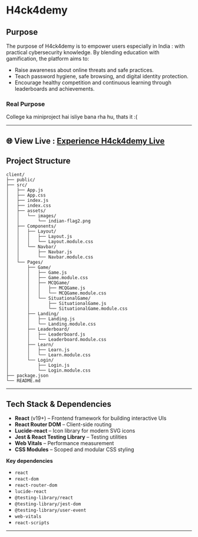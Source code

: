 # H4ck4demy

##  Purpose

The purpose of H4ck4demy is to empower users especially in India : with practical cybersecurity knowledge. By blending education with gamification, the platform aims to:
- Raise awareness about online threats and safe practices.
- Teach password hygiene, safe browsing, and digital identity protection.
- Encourage healthy competition and continuous learning through leaderboards and achievements.

### Real Purpose 
College ka miniproject hai isliye bana rha hu, thats it :(

---

## 🌐 View Live : [Experience H4ck4demy Live](https://h4ck4demy-frontend.vercel.app/)


##  Project Structure
```
client/
├── public/
├── src/
│   ├── App.js
│   ├── App.css
│   ├── index.js
│   ├── index.css
│   ├── assets/
│   │   └── images/
│   │       └── indian-flag2.png
│   ├── Components/
│   │   ├── Layout/
│   │   │   ├── Layout.js
│   │   │   └── Layout.module.css
│   │   └── Navbar/
│   │       ├── Navbar.js
│   │       └── Navbar.module.css
│   └── Pages/
│       ├── Game/
│       │   ├── Game.js
│       │   ├── Game.module.css
│       │   ├── MCQGame/
│       │   │   ├── MCQGame.js
│       │   │   └── MCQGame.module.css
│       │   └── SituationalGame/
│       │       ├── SituationalGame.js
│       │       └── SituationalGame.module.css
│       ├── Landing/
│       │   ├── Landing.js
│       │   └── Landing.module.css
│       ├── Leaderboard/
│       │   ├── Leaderboard.js
│       │   └── Leaderboard.module.css
│       ├── Learn/
│       │   ├── Learn.js
│       │   └── Learn.module.css
│       └── Login/
│           ├── Login.js
│           └── Login.module.css
├── package.json
└── README.md
```

---

##  Tech Stack & Dependencies

- **React** (v19+) – Frontend framework for building interactive UIs
- **React Router DOM** – Client-side routing
- **Lucide-react** – Icon library for modern SVG icons
- **Jest & React Testing Library** – Testing utilities
- **Web Vitals** – Performance measurement
- **CSS Modules** – Scoped and modular CSS styling

**Key dependencies**
- `react`
- `react-dom`
- `react-router-dom`
- `lucide-react`
- `@testing-library/react`
- `@testing-library/jest-dom`
- `@testing-library/user-event`
- `web-vitals`
- `react-scripts`

---
